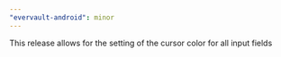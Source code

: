 ```yaml
---
"evervault-android": minor
---
```


This release allows for the setting of the cursor color for all input fields
